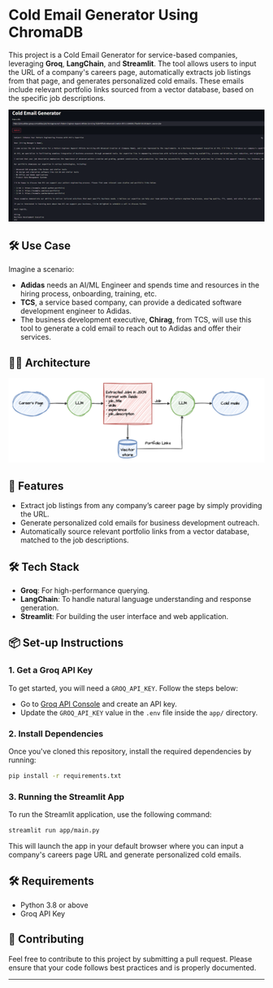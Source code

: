 
# Cold Email Generator Using ChromaDB

This project is a Cold Email Generator for service-based companies, leveraging **Groq**, **LangChain**, and **Streamlit**. The tool allows users to input the URL of a company's careers page, automatically extracts job listings from that page, and generates personalized cold emails. These emails include relevant portfolio links sourced from a vector database, based on the specific job descriptions.

![Interface](interface.png)

## 🛠️ Use Case
Imagine a scenario:
- **Adidas** needs an AI/ML Engineer and spends time and resources in the hiring process, onboarding, training, etc.
- **TCS**, a service based company, can provide a dedicated software development engineer to Adidas.
- The business development executive, **Chirag**, from TCS, will use this tool to generate a cold email to reach out to Adidas and offer their services.

## 🧑‍💻 Architecture
![Architecture Diagram](architecture.png)

## 🚀 Features
- Extract job listings from any company’s career page by simply providing the URL.
- Generate personalized cold emails for business development outreach.
- Automatically source relevant portfolio links from a vector database, matched to the job descriptions.

## 🛠️ Tech Stack
- **Groq**: For high-performance querying.
- **LangChain**: To handle natural language understanding and response generation.
- **Streamlit**: For building the user interface and web application.

## 📦 Set-up Instructions

### 1. Get a Groq API Key
To get started, you will need a `GROQ_API_KEY`. Follow the steps below:
- Go to [Groq API Console](https://console.groq.com/keys) and create an API key.
- Update the `GROQ_API_KEY` value in the `.env` file inside the `app/` directory.

### 2. Install Dependencies
Once you've cloned this repository, install the required dependencies by running:

```bash
pip install -r requirements.txt
```

### 3. Running the Streamlit App
To run the Streamlit application, use the following command:

```bash
streamlit run app/main.py
```

This will launch the app in your default browser where you can input a company's careers page URL and generate personalized cold emails.

## 🛠️ Requirements
- Python 3.8 or above
- Groq API Key

## 🤝 Contributing
Feel free to contribute to this project by submitting a pull request. Please ensure that your code follows best practices and is properly documented.

---

